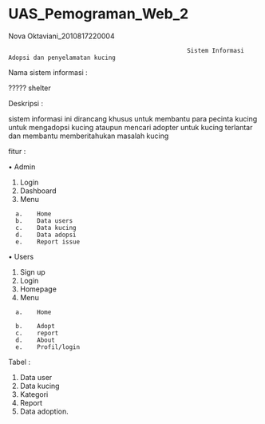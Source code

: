 # UAS_Pemograman_Web_2

Nova Oktaviani_2010817220004

                                                      Sistem Informasi Adopsi dan penyelamatan kucing
Nama sistem informasi :

????? shelter

Deskripsi : 

sistem informasi ini dirancang khusus untuk membantu para pecinta kucing untuk mengadopsi kucing ataupun mencari adopter untuk kucing terlantar dan membantu memberitahukan masalah kucing

fitur :

•	Admin 
  1.	Login
  2.	Dashboard
  3.	Menu 
     
      a.	Home
      b.	Data users
      c.	Data kucing
      d.	Data adopsi
      e.	Report issue

•	Users
  1.	Sign up
  2.	Login
  3.	Homepage
  4.	Menu
      
      a.	Home
      
      b.	Adopt
      c.	report
      d.	About
      e.	Profil/login

Tabel :
1.	Data user
2.	Data kucing
3.	Kategori
4.	Report
5.	Data adoption.
